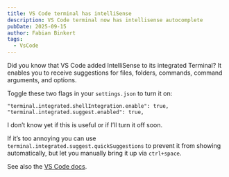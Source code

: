 ```yaml
---
title: VS Code terminal has intelliSense
description: VS Code terminal now has intellisense autocomplete
pubDate: 2025-09-15
author: Fabian Binkert
tags:
  - VsCode
---
```

Did you know that VS Code added IntelliSense to its integrated Terminal?
It enables you to receive suggestions for files, folders, commands, command arguments, and options. 

Toggle these two flags in your `settings.json` to turn it on:
```
"terminal.integrated.shellIntegration.enable": true, "terminal.integrated.suggest.enabled": true,
```

I don’t know yet if this is useful or if I’ll turn it off soon.

If it’s too annoying you can use `terminal.integrated.suggest.quickSuggestions` to prevent it from showing automatically, but let you manually bring it up via `ctrl+space`.


See also the [VS Code docs](https://code.visualstudio.com/docs/terminal/shell-integration#_intellisense-preview).
